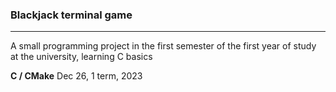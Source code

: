 ### Blackjack terminal game
---
A small programming project in the first semester of the first year of study at the university, learning C basics

**C / CMake**
Dec 26, 1 term, 2023
